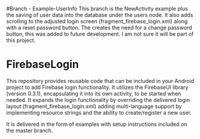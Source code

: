 #Branch - Example-UserInfo
This branch is the NewActivity example plus the saving of user data into the database under the users node. It also adds scrolling to the adjusted login screen (fragment_firebase_login.xml) along with a reset password button. The creates the need for a change password button,  this was added to future development. I am not sure it will be part of this project.

# FirebaseLogin
This repository provides reusable code that can be included in your Android project to add Firebase login functionality. It utilizes the FirebaseUI library (version 0.3.1), encapsulating it into its own activity, to be started when needed. It expands the login functionality by overriding the delivered login layout (fragment_firebase_login.xml) adding multi-language support by implementing resource strings and the ability to create/register a new user.  

It is delivered in the form of examples with setup instructions included on the master branch.

